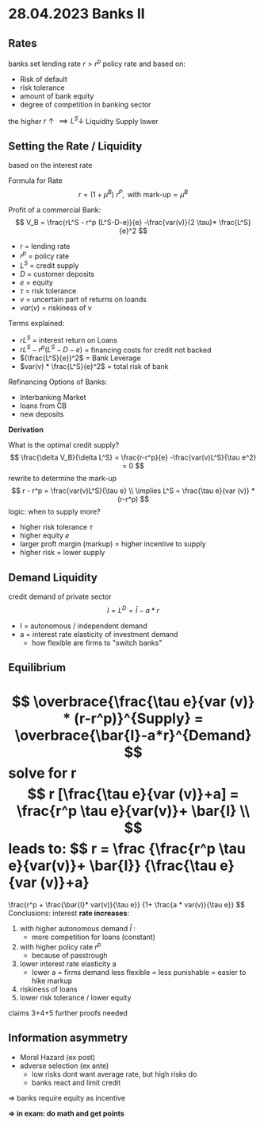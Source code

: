 # 28.04.2023 Banks II

## Rates

banks set lending rate $r > r^p$ policy rate and based on:

- Risk of default
- risk tolerance 
- amount of bank equity
- degree of competition in banking sector



the higher $r \uparrow \implies L^S \downarrow$ Liquidity Supply lower

## Setting the Rate / Liquidity

based on the interest rate

Formula for Rate
$$
r = (1+ \mu^B) \ r^P ,\text{ with mark-up} = \mu^B
$$


Profit of a commercial Bank:
$$
V_B = 
\frac{rL^S - r^p (L^S-D-e)}{e}
-\frac{var(v)}{2 \tau}* 
\frac{L^S}{e}^2
$$

- r = lending rate
- $r^p$ = policy rate
- $L^S$ = credit supply
- $D$ = customer deposits
- $e$ = equity
- $\tau$ = risk tolerance
- $v$ = uncertain part of returns on loands
- $var(v)$ = riskiness of v

Terms explained:

- $rL^S$ = interest return on Loans
- $rL^S - r^p (L^S-D-e)$ = financing costs for credit not backed
- $(\frac{L^S}{e})^2$ = Bank Leverage
- $var(v) * \frac{L^S}{e}^2$ = total risk of bank



Refinancing Options of Banks:

- Interbanking Market
- loans from CB
- new deposits



**Derivation**

What is the optimal credit supply?
$$
\frac{\delta V_B}{\delta L^S} =
\frac{r-r^p}{e}  -\frac{var(v)L^S}{\tau e^2} = 0
$$
rewrite to determine the mark-up
$$
r - r^p = \frac{var(v)L^S}{\tau e} \\ 
\implies L^S = \frac{\tau e}{var (v)} * (r-r^p)
$$
logic: when to supply more?

- higher risk tolerance $\tau$
- higher equity $e$
- larger proft margin (markup) = higher incentive to supply 
- higher risk = lower supply

## Demand Liquidity

credit demand of private sector
$$
I = L^D = \bar{I} - a * r
$$
- I = autonomous / independent demand
- a = interest rate elasticity of investment demand 
    - how flexible are firms to "switch banks"

## Equilibrium

$$
\overbrace{\frac{\tau e}{var (v)} * (r-r^p)}^{Supply} =
\overbrace{\bar{I}-a*r}^{Demand}
$$
solve for r
$$
r [\frac{\tau e}{var (v)}+a] = \frac{r^p \tau e}{var(v)}+ \bar{I} \\
$$
leads to:
$$
r = \frac
{\frac{r^p \tau e}{var(v)}+ \bar{I}}
{\frac{\tau e}{var (v)}+a} 
= 
\frac{r^p + \frac{\bar{I}* var(v)}{\tau e}}
{1+ \frac{a * var(v)}{\tau e}}
$$
Conclusions: interest **rate increases**:

1. with higher autonomous demand $\bar{I}$ : 
    - more competition for loans (constant)
2. with higher policy rate $r^p$
    - because of passtrough
3. lower interest rate elasticity a
    - lower a = firms demand less flexible = less punishable = easier to hike markup
4. riskiness of loans
5. lower risk tolerance / lower equity

claims 3+4+5 further proofs needed



## Information asymmetry

- Moral Hazard (ex post)
- adverse selection (ex ante)
    - low risks dont want average rate, but high risks do
    - banks react and limit credit

=> banks require equity as incentive





**=> in exam: do math and get points**
